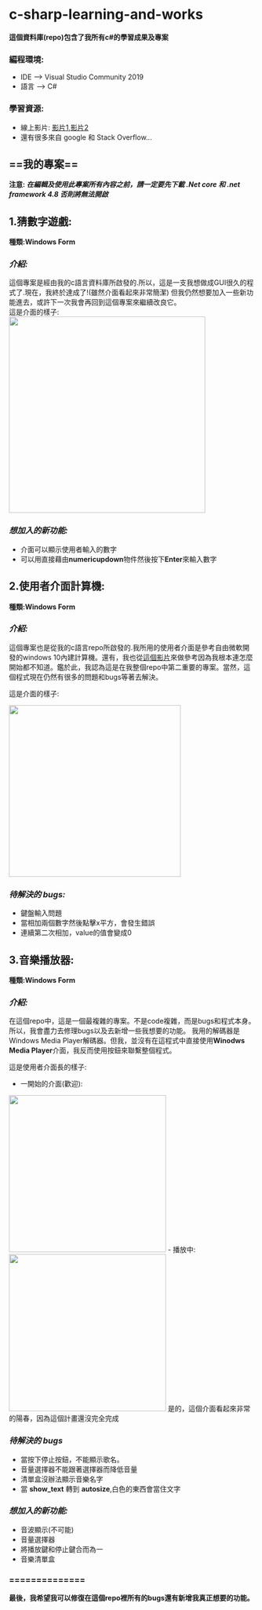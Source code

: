 # c-sharp-learning-and-works
**這個資料庫(repo)包含了我所有c#的學習成果及專案**
### 編程環境:
- IDE --> Visual Studio Community 2019
- 語言 --> C#  
### 學習資源:  
- 線上影片:
 [影片1](https://www.youtube.com/watch?v=-KFOqH73XFk&list=PLbXghSoQcLZtWqTA8q1NsByVpINoROHHe&ab_channel=%E5%B0%8F%E5%B1%B1%E7%9A%84%E6%95%99%E5%AD%B8%E5%B9%B3%E5%8F%B0),[影片2](https://www.youtube.com/watch?v=GhQdlIFylQ8&t=262s&ab_channel=freeCodeCamp.org)
- 還有很多來自 google 和 Stack Overflow...
## ==我的專案==
**注意: 
*在編輯及使用此專案所有內容之前，請一定要先下載 .Net core 和 .net framework 4.8 否則將無法開啟***

## 1.猜數字遊戲:
**種類:Windows Form**  
### *介紹:*
這個專案是經由我的c語言資料庫所啟發的.所以，這是一支我想做成GUI很久的程式了.現在，我終於達成了!(雖然介面看起來非常簡潔)
但我仍然想要加入一些新功能進去，或許下一次我會再回到這個專案來繼續改良它。  
這是介面的樣子:  
<img src="https://user-images.githubusercontent.com/62552984/103291156-19620900-4a26-11eb-855c-abcb88c72109.png" width="400" length="400" />
### *想加入的新功能:*
- 介面可以顯示使用者輸入的數字
- 可以用直接藉由**numericupdown**物件然後按下**Enter**來輸入數字
## 2.使用者介面計算機:
**種類:Windows Form**
### *介紹:*
這個專案也是從我的c語言repo所啟發的.我所用的使用者介面是參考自由微軟開發的windows 10內建計算機。還有，我也從[這個影片](https://www.youtube.com/watch?v=X67eC9jf2uE)來做參考因為我根本連怎麼開始都不知道。鑑於此，我認為這是在我整個repo中第二重要的專案。當然，這個程式現在仍然有很多的問題和bugs等著去解決。
  
這是介面的樣子:

<img src="https://user-images.githubusercontent.com/62552984/103357455-35c97880-4aee-11eb-8af9-462ca35992e4.png" width="350" length="340">  

### *待解決的 bugs:*  
- 鍵盤輸入問題
- 當相加兩個數字然後點擊x平方，會發生錯誤
- 連續第二次相加，value的值會變成0

## 3.音樂播放器:
**種類:Windows Form**
### *介紹:*
在這個repo中，這是一個最複雜的專案。不是code複雜，而是bugs和程式本身。所以，我會盡力去修理bugs以及去新增一些我想要的功能。
我用的解碼器是Windows Media Player解碼器。但我，並沒有在這程式中直接使用**Winodws Media Player**介面，我反而使用按鈕來聯繫整個程式。

這是使用者介面長的樣子: 
- 一開始的介面(歡迎):  
<img src="https://user-images.githubusercontent.com/62552984/103358907-ba69c600-4af1-11eb-9e3a-9b715ea0f62e.png" width="320" length="260"> 
- 播放中:  
<img src="https://user-images.githubusercontent.com/62552984/103358893-b473e500-4af1-11eb-88e5-d8a1fe31d173.png" width="320" length="260">  
是的，這個介面看起來非常的陽春，因為這個計畫還沒完全完成


### *待解決的 bugs*
- 當按下停止按鈕，不能顯示歌名。
- 音量選擇器不能跟著選擇器而降低音量
- 清單盒沒辦法顯示音樂名字
- 當 **show_text** 轉到 **autosize**,白色的東西會當住文字
### *想加入的新功能:*
- 音波顯示(不可能)
- 音量選擇器
- 將播放鍵和停止鍵合而為一  
- 音樂清單盒
### ==============
**最後，我希望我可以修復在這個repo裡所有的bugs還有新增我真正想要的功能。**
